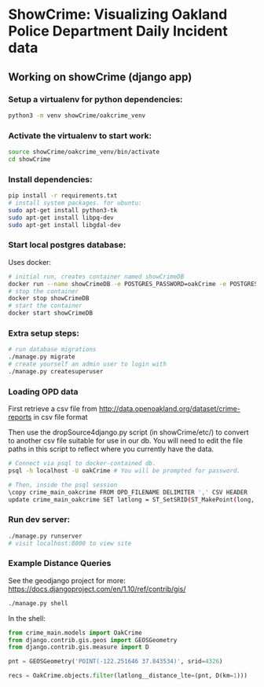 # ShowCrime: Visualizing Oakland Police Department Daily Incident data

## Working on showCrime (django app)

### Setup a virtualenv for python dependencies:

```bash
python3 -m venv showCrime/oakcrime_venv
```

### Activate the virtualenv to start work:

```bash
source showCrime/oakcrime_venv/bin/activate
cd showCrime
```

### Install dependencies:
```bash
pip install -r requirements.txt
# install system packages. for ubuntu:
sudo apt-get install python3-tk
sudo apt-get install libpq-dev
sudo apt-get install libgdal-dev
```

### Start local postgres database:

Uses docker:

```bash
# initial run, creates container named showCrimeDB
docker run --name showCrimeDB -e POSTGRES_PASSWORD=oakCrime -e POSTGRES_USER=oakCrime -p 5432:5432 -d mdillon/postgis
# stop the container
docker stop showCrimeDB
# start the container 
docker start showCrimeDB
```

### Extra setup steps:

```bash
# run database migrations
./manage.py migrate
# create yourself an admin user to login with
./manage.py createsuperuser
```

### Loading OPD data

First retrieve a csv file from http://data.openoakland.org/dataset/crime-reports in csv file format

Then use the dropSource4django.py script (in showCrime/etc/) to convert to another csv file suitable for use in our db. You will need to edit the file paths in this script to reflect where you currently have the data. 

```bash
# Connect via psql to docker-contained db.
psql -h localhost -U oakCrime # You will be prompted for password.

# Then, inside the psql session
\copy crime_main_oakcrime FROM OPD_FILENAME DELIMITER ',' CSV HEADER
update crime_main_oakcrime SET latlong = ST_SetSRID(ST_MakePoint(long, lat), 4326)
```


### Run dev server:

```bash
./manage.py runserver
# visit localhost:8000 to view site
```

### Example Distance Queries

See the geodjango project for more: https://docs.djangoproject.com/en/1.10/ref/contrib/gis/

```bash
./manage.py shell
```

In the shell:
```python
from crime_main.models import OakCrime
from django.contrib.gis.geos import GEOSGeometry
from django.contrib.gis.measure import D

pnt = GEOSGeometry('POINT(-122.251646 37.843534)', srid=4326)

recs = OakCrime.objects.filter(latlong__distance_lte=(pnt, D(km=1)))
```

